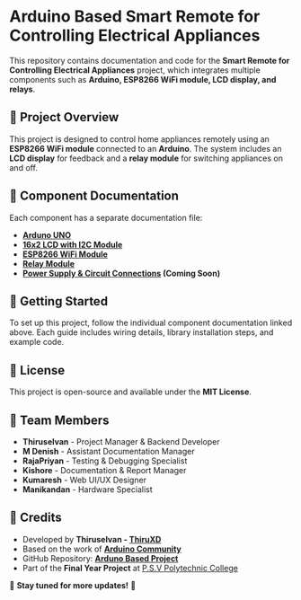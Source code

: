 # Arduino Based Smart Remote for Controlling Electrical Appliances

This repository contains documentation and code for the **Smart Remote for Controlling Electrical Appliances** project, which integrates multiple components such as **Arduino, ESP8266 WiFi module, LCD display, and relays**.

## 📌 Project Overview
This project is designed to control home appliances remotely using an **ESP8266 WiFi module** connected to an **Arduino**. The system includes an **LCD display** for feedback and a **relay module** for switching appliances on and off.

## 📂 Component Documentation
Each component has a separate documentation file:

- **[Arduno UNO](ARDUINO_UNO.md)**
- **[16x2 LCD with I2C Module](LCD_DISPLAY_MODULE.md)**
- **[ESP8266 WiFi Module](ESP8266_WIFI_MODULE.md)**
- **[Relay Module](2CHL_RELAY_MODULE.md)**
- **[Power Supply & Circuit Connections](Power_Supply_Readme.md) (Coming Soon)**

## 🚀 Getting Started
To set up this project, follow the individual component documentation linked above. Each guide includes wiring details, library installation steps, and example code.

## 📜 License
This project is open-source and available under the **MIT License**.

## 🙌 Team Members
- **Thiruselvan** - Project Manager & Backend Developer
- **M Denish** - Assistant Documentation Manager
- **RajaPriyan** - Testing & Debugging Specialist
- **Kishore** - Documentation & Report Manager
- **Kumaresh** - Web UI/UX Designer
- **Manikandan** - Hardware Specialist

## 🙌 Credits
- Developed by **Thiruselvan - [ThiruXD](https://github.com/ThiruXD)**
- Based on the work of **[Arduino Community](https://forum.arduino.cc/)**
- GitHub Repository: **[Arduno Based Project](https://github.com/ThiruXD/Arduno-Based-Project)**
- Part of the **Final Year Project** at [P.S.V Polytechnic College](https://g.co/kgs/e5nvPrM)

🚀 **Stay tuned for more updates!** 🎉
